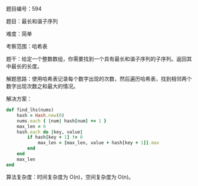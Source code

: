 题目编号：594

题目：最长和谐子序列

难度：简单

考察范围：哈希表

题干：给定一个整数数组，你需要找到一个具有最长和谐子序列的子序列。返回其中最长的长度。

解题思路：使用哈希表记录每个数字出现的次数，然后遍历哈希表，找到相邻两个数字出现次数之和最大的情况。

解决方案：

```ruby
def find_lhs(nums)
    hash = Hash.new(0)
    nums.each { |num| hash[num] += 1 }
    max_len = 0
    hash.each do |key, value|
        if hash[key + 1] != 0
            max_len = [max_len, value + hash[key + 1]].max
        end
    end
    max_len
end
```

算法复杂度：时间复杂度为 O(n)，空间复杂度为 O(n)。